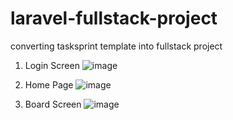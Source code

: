 # laravel-fullstack-project
converting tasksprint template into fullstack project

1. Login Screen
![image](https://github.com/patilsp/laravel-fullstack-project/assets/35653819/a9a94333-5322-42e4-ac7c-2093410f7b43)

2. Home Page
![image](https://github.com/patilsp/laravel-fullstack-project/assets/35653819/ba0e5bde-0cb4-4e8f-9f45-c95b1c4a09d5)


4. Board Screen
 ![image](https://github.com/patilsp/laravel-fullstack-project/assets/35653819/1c57d885-24b3-47d6-8baf-3ee0ee317fe9)


